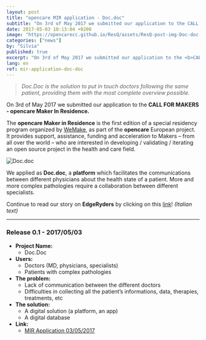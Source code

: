 ```yaml
---
layout: post
title: "opencare MIR application - Doc.doc"
subtitle: "On 3rd of May 2017 we submitted our application to the CALL FOR MAKERS - opencare Maker In Residence."
date: 2017-05-03 10:13:04 +0200
image: "https://opencarecc.github.io/ResQ/assets/ResQ-post-img-Doc-doc-board-01.png"
categories: ["news"]
by: "Silvia"
published: true
excerpt: "On 3rd of May 2017 we submitted our application to the <b>CALL FOR MAKERS - opencare Maker In Residence.</b>"
lang: en
ref: mir-application-doc-doc
---
```


<blockquote><i>Doc.Doc is the solution to put in touch doctors following the same patient, providing them with the most complete overview possible.</i></blockquote>

On 3rd of May 2017 we submitted our application to the <b>CALL FOR MAKERS - opencare Maker In Residence.</b>

The <b>opencare Maker in Residence</b> is the first edition of a special residency program organized by [WeMake](wemake.cc), as part of the <b>opencare</b> European project. It provides support, assistance, funding and acceleration to Makers – from all over the world – who are interested in developing / validating / iterating an open source project in the health and care field.

<img src="https://opencarecc.github.io/ResQ/assets/ResQ-post-img-Doc-doc-board-02.png" alt="Doc.doc">

We applied as <b>Doc.doc</b>, a <b>platform</b> which facilitates the communications between different physicians about the health state of a patient. More and more complex pathologies require a collaboration between different specialists.

Continue to read our story on <b>EdgeRyders</b> by clicking on this [link](https://edgeryders.eu/t/mir-application-doc-doc-now-resq/6578)! <i>(Italian text)</i>

***

### Release 0.1 - 2017/05/03

* <b>Project Name:</b>
  * Doc.Doc
* <b>Users:</b>
  * Doctors (MD, physicians, specialists)
  * Patients with complex pathologies
* <b>The problem:</b>
  * Lack of communication between the different doctors
  * Difficulties in collecting all the patient’s informations, data, therapies, treatments, etc
* <b>The solution:</b>
  * A digital solution (a platform, an app)
  * A digital database
* <b>Link:</b>
  * [MIR Application 03/05/2017](https://edgeryders.eu/t/mir-application-doc-doc-now-resq/6578)
